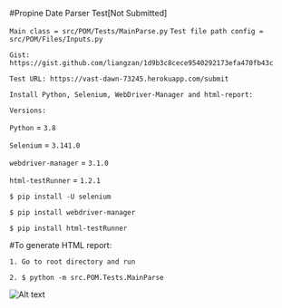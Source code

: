 #Propine Date Parser Test[Not Submitted]

`Main class = src/POM/Tests/MainParse.py`
`Test file path config = src/POM/Files/Inputs.py`

`Gist: https://gist.github.com/liangzan/1d9b3c8cece9540292173efa470fb43c`

`Test URL: https://vast-dawn-73245.herokuapp.com/submit`

`Install Python, Selenium, WebDriver-Manager and html-report:`

`Versions:`

`Python` = `3.8`

`Selenium` = `3.141.0`

`webdriver-manager` = `3.1.0`
  
`html-testRunner` = `1.2.1`

`$ pip install -U selenium`

`$ pip install webdriver-manager`

`$ pip install html-testRunner`


#To generate HTML report:

`1. Go to root directory and run`

`2. $ python -m src.POM.Tests.MainParse`


![Alt text](reports/HTML_Report_Sample.PNG?raw=true "Sample HTML Report")


